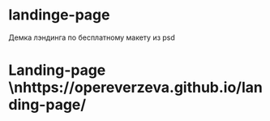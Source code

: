 # landinge-page
Демка лэндинга по бесплатному макету из psd
# Landing-page \nhttps://opereverzeva.github.io/landing-page/
